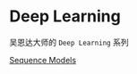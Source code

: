 # Deep Learning


吴恩达大师的 `Deep Learning` 系列


[Sequence Models](https://www.coursera.org/learn/nlp-sequence-models/home/week)